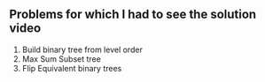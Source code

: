 ## Problems for which I had to see the solution video 

1. Build binary tree from level order
2. Max Sum Subset tree
3. Flip Equivalent binary trees
